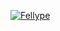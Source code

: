 [![Fellype](https://img.shields.io/badge/Fellype-E4405F?style=for-the-badge&logo=instagram&logoColor=white)](https://instagram.com/fellypecst)

